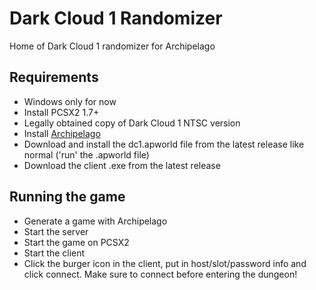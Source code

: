 # Dark Cloud 1 Randomizer

Home of Dark Cloud 1 randomizer for Archipelago

## Requirements
- Windows only for now
- Install PCSX2 1.7+
- Legally obtained copy of Dark Cloud 1 NTSC version
- Install [Archipelago](https://archipelago.gg/tutorial/Archipelago/setup_en)
- Download and install the dc1.apworld file from the latest release like normal ('run' the .apworld file)
- Download the client .exe from the latest release

## Running the game
- Generate a game with Archipelago
- Start the server
- Start the game on PCSX2
- Start the client
- Click the burger icon in the client, put in host/slot/password info and click connect. Make sure to connect before entering the dungeon!
